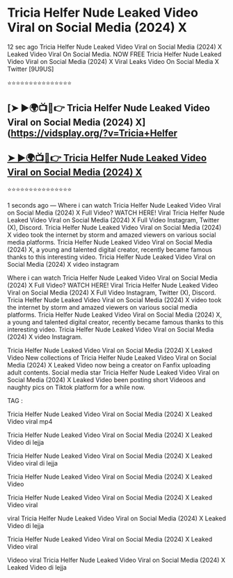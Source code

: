 ﻿# Tricia Helfer Nude Leaked Video Viral on Social Media (2024) X



12 sec ago Tricia Helfer Nude Leaked Video Viral on Social Media (2024) X Leaked Video Viral On Social Media. NOW FREE Tricia Helfer Nude Leaked Video Viral on Social Media (2024) X Viral Leaks Video On Social Media X Twitter [9U9US]

⭐⭐⭐⭐⭐⭐⭐⭐⭐⭐⭐⭐⭐⭐⭐

## [➤ ►🌍📺📱👉 Tricia Helfer Nude Leaked Video Viral on Social Media (2024) X](https://vidsplay.org/?v=Tricia+Helfer

## [➤ ►🌍📺📱👉 Tricia Helfer Nude Leaked Video Viral on Social Media (2024) X](https://vidsplay.org/?v=Tricia+Helfer)


⭐⭐⭐⭐⭐⭐⭐⭐⭐⭐⭐⭐⭐⭐⭐



1 seconds ago — Where i can watch Tricia Helfer Nude Leaked Video Viral on Social Media (2024) X Full Video? WATCH HERE! Viral Tricia Helfer Nude Leaked Video Viral on Social Media (2024) X Full Video Instagram, Twitter (X), Discord. Tricia Helfer Nude Leaked Video Viral on Social Media (2024) X video took the internet by storm and amazed viewers on various social media platforms. Tricia Helfer Nude Leaked Video Viral on Social Media (2024) X, a young and talented digital creator, recently became famous thanks to this interesting video. Tricia Helfer Nude Leaked Video Viral on Social Media (2024) X video instagram

Where i can watch Tricia Helfer Nude Leaked Video Viral on Social Media (2024) X Full Video? WATCH HERE! Viral Tricia Helfer Nude Leaked Video Viral on Social Media (2024) X Full Video Instagram, Twitter (X), Discord. Tricia Helfer Nude Leaked Video Viral on Social Media (2024) X video took the internet by storm and amazed viewers on various social media platforms. Tricia Helfer Nude Leaked Video Viral on Social Media (2024) X, a young and talented digital creator, recently became famous thanks to this interesting video. Tricia Helfer Nude Leaked Video Viral on Social Media (2024) X video Instagram.

Tricia Helfer Nude Leaked Video Viral on Social Media (2024) X Leaked Video New collections of Tricia Helfer Nude Leaked Video Viral on Social Media (2024) X Leaked Video now being a creator on Fanfix uploading adult contents. Social media star Tricia Helfer Nude Leaked Video Viral on Social Media (2024) X Leaked Video been posting short Videoos and naughty pics on Tiktok platform for a while now.

TAG :

 

Tricia Helfer Nude Leaked Video Viral on Social Media (2024) X Leaked Video viral mp4

 

Tricia Helfer Nude Leaked Video Viral on Social Media (2024) X Leaked Video di lejja

 

Tricia Helfer Nude Leaked Video Viral on Social Media (2024) X Leaked Video viral di lejja

 

Tricia Helfer Nude Leaked Video Viral on Social Media (2024) X Leaked Video

 

Tricia Helfer Nude Leaked Video Viral on Social Media (2024) X Leaked Video viral

 

viral Tricia Helfer Nude Leaked Video Viral on Social Media (2024) X Leaked Video di lejja

 

Tricia Helfer Nude Leaked Video Viral on Social Media (2024) X Leaked Video viral

 

Videoo viral Tricia Helfer Nude Leaked Video Viral on Social Media (2024) X Leaked Video di lejja